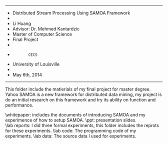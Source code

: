 *****************************************************
* Distributed Stream Processing Using SAMOA Framework
*
* Li Huang
* Advisor:  Dr. Mehmed Kantardzic
* Master of Computer Science
* Final Project
*
*            CECS
* University of Louisville
*
* May 6th, 2014
******************************************************
This folder include the matierials of my final project for master degree.
Yahoo SAMOA is a new framework for distributed data mining, my project is do an initial research on this framework and try its ability on function and performance.

\whitepaper:
    includes the documents of introducing SAMOA and my experimence of how to setup SAMOA.
\ppt:
    presentation slides.	
\lab reports:
    I did three formal experiments, this folder includes the reprots for these experiments.
\lab code:
    The programming code of my experiments.
\lab data:
    The source data I used for experiments.    
